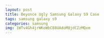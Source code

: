 ```yaml
---
layout: post
title: Beyonce Ugly Samsung Galaxy S9 Case
tags: samsung galaxy s9
categories: samsung
img: 1WTv4Gh4jrWKoWbC88UAdoM8jdCZzMQxm
---
```

